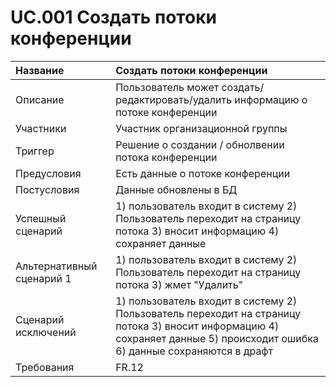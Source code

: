 # UC.001 Создать потоки конференции
<!-- Подробное описание сценария использования системы с привязкой к ролям участников и задействованным бизнес-сущностям 
https://confluence.mts.ru/pages/viewpage.action?pageId=375782119 
-->
| Название | Создать потоки конференции |
|:---------------------------|:------|
| Описание | Пользователь может  создать/редактировать/удалить информацию о потоке конференции |
| Участники | Участник организационной группы |
| Триггер | Решение о создании / обнолвении потока конференции |
| Предусловия | Есть данные о потоке конференции |
| Постусловия | Данные обновлены в БД |
| Успешный сценарий | 1)  пользователь входит в систему 2) Пользователь переходит на страницу потока 3) вносит информацию 4) сохраняет  данные |
| Альтернативный сценарий 1 | 	1) пользователь входит в систему 2) Пользователь переходит на страницу потока 3) жмет "Удалить"  |
| Сценарий исключений | 	1) пользователь входит в систему 2) Пользователь переходит на страницу потока 3) вносит информацию 4) сохраняет данные 5) происходит ошибка 6) данные сохраняются в драфт |
| Требования | FR.12 |
